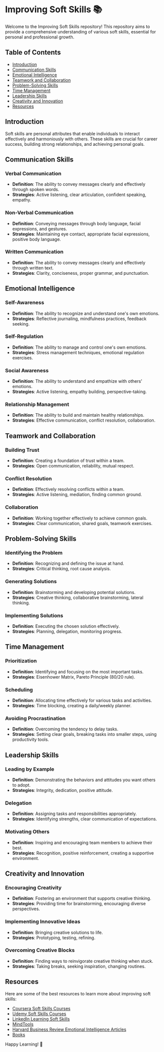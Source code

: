 # Improving Soft Skills 📚

Welcome to the Improving Soft Skills repository! This repository aims to provide a comprehensive understanding of various soft skills, essential for personal and professional growth.

## Table of Contents
- [Introduction](#introduction)
- [Communication Skills](#communication-skills)
- [Emotional Intelligence](#emotional-intelligence)
- [Teamwork and Collaboration](#teamwork-and-collaboration)
- [Problem-Solving Skills](#problem-solving-skills)
- [Time Management](#time-management)
- [Leadership Skills](#leadership-skills)
- [Creativity and Innovation](#creativity-and-innovation)
- [Resources](#resources)

## Introduction
Soft skills are personal attributes that enable individuals to interact effectively and harmoniously with others. These skills are crucial for career success, building strong relationships, and achieving personal goals.

## Communication Skills
### Verbal Communication
- **Definition**: The ability to convey messages clearly and effectively through spoken words.
- **Strategies**: Active listening, clear articulation, confident speaking, empathy.

### Non-Verbal Communication
- **Definition**: Conveying messages through body language, facial expressions, and gestures.
- **Strategies**: Maintaining eye contact, appropriate facial expressions, positive body language.

### Written Communication
- **Definition**: The ability to convey messages clearly and effectively through written text.
- **Strategies**: Clarity, conciseness, proper grammar, and punctuation.

## Emotional Intelligence
### Self-Awareness
- **Definition**: The ability to recognize and understand one's own emotions.
- **Strategies**: Reflective journaling, mindfulness practices, feedback seeking.

### Self-Regulation
- **Definition**: The ability to manage and control one's own emotions.
- **Strategies**: Stress management techniques, emotional regulation exercises.

### Social Awareness
- **Definition**: The ability to understand and empathize with others' emotions.
- **Strategies**: Active listening, empathy building, perspective-taking.

### Relationship Management
- **Definition**: The ability to build and maintain healthy relationships.
- **Strategies**: Effective communication, conflict resolution, collaboration.

## Teamwork and Collaboration
### Building Trust
- **Definition**: Creating a foundation of trust within a team.
- **Strategies**: Open communication, reliability, mutual respect.

### Conflict Resolution
- **Definition**: Effectively resolving conflicts within a team.
- **Strategies**: Active listening, mediation, finding common ground.

### Collaboration
- **Definition**: Working together effectively to achieve common goals.
- **Strategies**: Clear communication, shared goals, teamwork exercises.

## Problem-Solving Skills
### Identifying the Problem
- **Definition**: Recognizing and defining the issue at hand.
- **Strategies**: Critical thinking, root cause analysis.

### Generating Solutions
- **Definition**: Brainstorming and developing potential solutions.
- **Strategies**: Creative thinking, collaborative brainstorming, lateral thinking.

### Implementing Solutions
- **Definition**: Executing the chosen solution effectively.
- **Strategies**: Planning, delegation, monitoring progress.

## Time Management
### Prioritization
- **Definition**: Identifying and focusing on the most important tasks.
- **Strategies**: Eisenhower Matrix, Pareto Principle (80/20 rule).

### Scheduling
- **Definition**: Allocating time effectively for various tasks and activities.
- **Strategies**: Time blocking, creating a daily/weekly planner.

### Avoiding Procrastination
- **Definition**: Overcoming the tendency to delay tasks.
- **Strategies**: Setting clear goals, breaking tasks into smaller steps, using productivity tools.

## Leadership Skills
### Leading by Example
- **Definition**: Demonstrating the behaviors and attitudes you want others to adopt.
- **Strategies**: Integrity, dedication, positive attitude.

### Delegation
- **Definition**: Assigning tasks and responsibilities appropriately.
- **Strategies**: Identifying strengths, clear communication of expectations.

### Motivating Others
- **Definition**: Inspiring and encouraging team members to achieve their best.
- **Strategies**: Recognition, positive reinforcement, creating a supportive environment.

## Creativity and Innovation
### Encouraging Creativity
- **Definition**: Fostering an environment that supports creative thinking.
- **Strategies**: Providing time for brainstorming, encouraging diverse perspectives.

### Implementing Innovative Ideas
- **Definition**: Bringing creative solutions to life.
- **Strategies**: Prototyping, testing, refining.

### Overcoming Creative Blocks
- **Definition**: Finding ways to reinvigorate creative thinking when stuck.
- **Strategies**: Taking breaks, seeking inspiration, changing routines.

## Resources
Here are some of the best resources to learn more about improving soft skills:
- [Coursera Soft Skills Courses](https://www.coursera.org/courses?query=soft%20skills)
- [Udemy Soft Skills Courses](https://www.udemy.com/topic/soft-skills/)
- [LinkedIn Learning Soft Skills](https://www.linkedin.com/learning/topics/soft-skills)
- [MindTools](https://www.mindtools.com/pages/main/newMN_ISS.htm)
- [Harvard Business Review Emotional Intelligence Articles](https://hbr.org/topic/emotional-intelligence)
- [Books](https://www.amazon.com/s?k=soft+skills+books)

Happy Learning! 🌟

